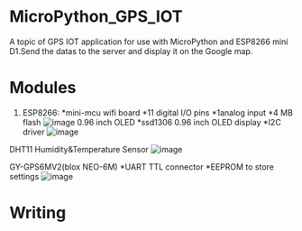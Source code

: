 # MicroPython_GPS_IOT
A topic of GPS IOT application for use with MicroPython and ESP8266 mini D1.Send the datas to the server and display it on the Google map.
# Modules
 1. ESP8266:
  *mini-mcu wifi board
  *11 digital I/O pins
  *1analog input
  *4 MB flash
![image](https://user-images.githubusercontent.com/63340820/149464356-5e10162b-1b92-4701-b343-c4300a6a9824.png)
 0.96 inch OLED
  *ssd1306 0.96 inch OLED display
  *I2C driver
![image](https://user-images.githubusercontent.com/63340820/149465817-9b5c8ae4-d40d-4392-be90-3d98c6935ed0.png)
 
 DHT11 Humidity&Temperature Sensor
![image](https://user-images.githubusercontent.com/63340820/149466127-64425eb8-e333-41c9-a9fb-04b791c0aeb0.png)
 
 GY-GPS6MV2(blox NEO-6M)
  *UART TTL connector
  *EEPROM to store settings
![image](https://user-images.githubusercontent.com/63340820/149466806-988e36ae-f8bc-4897-a774-3e369ae7b832.png)

# Writing
